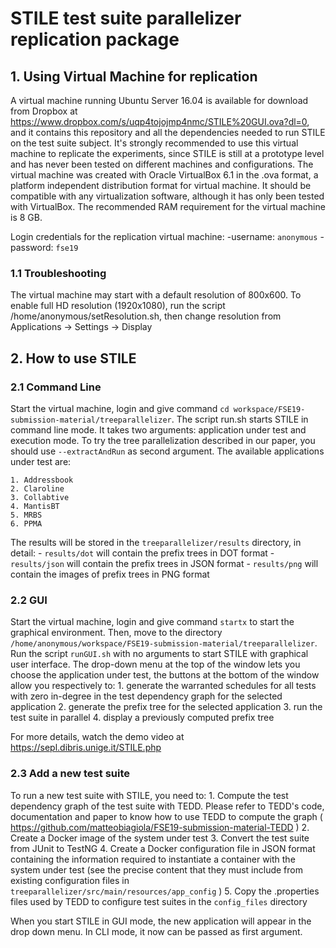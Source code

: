 # STILE test suite parallelizer replication package

## 1. Using Virtual Machine for replication

A virtual machine running Ubuntu Server 16.04 is available for download from Dropbox at https://www.dropbox.com/s/uqp4tojojmp4nmc/STILE%20GUI.ova?dl=0, and it contains this repository and all the dependencies needed to run STILE on the test suite subject.
It's strongly recommended to use this virtual machine to replicate the experiments, since STILE is still at a prototype level and has never been tested on different machines and configurations.
The virtual machine was created with Oracle VirtualBox 6.1 in the .ova format, a platform independent distribution format for virtual machine. It should be compatible with any virtualization software, although it has only been tested with VirtualBox. The recommended RAM requirement for the virtual machine is 8 GB.

Login credentials for the replication virtual machine:
	-username: `anonymous`
	-password: `fse19`

### 1.1 Troubleshooting

The virtual machine may start with a default resolution of 800x600. To enable full HD resolution (1920x1080), run the script /home/anonymous/setResolution.sh, then change resolution from Applications -> Settings -> Display

## 2. How to use STILE

### 2.1 Command Line

Start the virtual machine, login and give command `cd workspace/FSE19-submission-material/treeparallelizer`. The script run.sh starts STILE in command line mode. It takes two arguments: application under test and execution mode. To try the tree parallelization described in our paper, you should use `--extractAndRun` as second argument.
The available applications under test are:

	1. Addressbook
	2. Claroline
	3. Collabtive
	4. MantisBT
	5. MRBS
	6. PPMA

The results will be stored in the `treeparallelizer/results` directory, in detail:
	- `results/dot` will contain the prefix trees in DOT format
	- `results/json` will contain the prefix trees in JSON format
	- `results/png` will contain the images of prefix trees in PNG format
	
### 2.2 GUI
Start the virtual machine, login and give command `startx` to start the graphical environment. Then, move to the directory `/home/anonymous/workspace/FSE19-submission-material/treeparallelizer`. Run the script `runGUI.sh` with no arguments to start STILE with graphical user interface. The drop-down menu at the top of the window lets you choose the application under test, the buttons at the bottom of the window allow you respectively to:
	1. generate the warranted schedules for all tests with zero in-degree in the test dependency graph for the selected application
	2. generate the prefix tree for the selected application
	3. run the test suite in parallel
	4. display a previously computed prefix tree

For more details, watch the demo video at https://sepl.dibris.unige.it/STILE.php

### 2.3 Add a new test suite
To run a new test suite with STILE, you need to:
		1. Compute the test dependency graph of the test suite with TEDD. Please refer to TEDD's code, documentation and paper to know how to use TEDD to compute the graph ( https://github.com/matteobiagiola/FSE19-submission-material-TEDD )
		2. Create a Docker image of the system under test
		3. Convert the test suite from JUnit to TestNG
		4. Create a Docker configuration file in JSON format containing the information required to instantiate a container with the system under test (see the precise content that they must include from existing configuration files in `treeparallelizer/src/main/resources/app_config` )
		5. Copy the .properties files used by TEDD to configure test suites in the `config_files` directory

When you start STILE in GUI mode, the new application will appear in the drop down menu. In CLI mode, it now can be passed as first argument.
